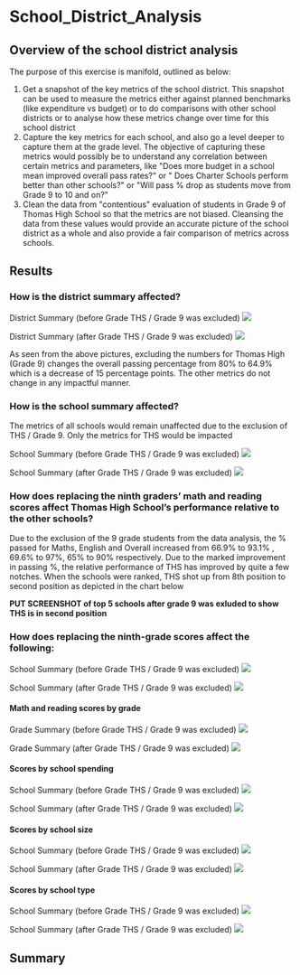 # School_District_Analysis
 
## Overview of the school district analysis

The purpose of this exercise is manifold, outlined as below:
1. Get a snapshot of the key metrics of the school district. This snapshot can be used to measure the metrics either against planned benchmarks (like expenditure vs budget) or to do comparisons with other school districts or to analyse how these metrics change over time for this school district
2. Capture the key metrics for each school, and also go a level deeper to capture them at the grade level. The objective of capturing these metrics would possibly be to understand any correlation between certain metrics and parameters, like "Does more budget in a school mean improved overall pass rates?" or " Does Charter Schools perform better than other schools?" or "Will pass % drop as students move from Grade 9 to 10 and on?"
3. Clean the data from "contentious" evaluation of students in Grade 9 of Thomas High School so that the metrics are not biased. Cleansing the data from these values would provide an accurate picture of the school district as a whole and also provide a fair comparison of metrics across schools. 

## Results

### How is the district summary affected?

District Summary (before Grade THS / Grade 9 was excluded)
   ![](District_Before_changes.png?raw=true)
   
   
District Summary (after Grade THS / Grade 9 was excluded)
   ![](District_After_changes.png?raw=true)

As seen from the above pictures, excluding the numbers for Thomas High (Grade 9) changes the overall passing percentage from 80% to 64.9% which is a decrease of 15 percentage points. The other metrics do not change in any impactful manner.

### How is the school summary affected?

The metrics of all schools would remain unaffected due to the exclusion of THS / Grade 9. Only the metrics for THS would be impacted 

School Summary (before Grade THS / Grade 9 was excluded)
    ![](school_summary_before.png?raw=true)
    
    
School Summary (after Grade THS / Grade 9 was excluded)
    ![](school_summary_after.png?raw=true)

### How does replacing the ninth graders’ math and reading scores affect Thomas High School’s performance relative to the other schools?

Due to the exclusion of the 9 grade students from the data analysis, the % passed for Maths, English and Overall increased from 66.9% to 93.1% , 69.6% to 97%, 65% to 90% respectively. Due to the marked improvement in passing %, the relative performance of THS has improved by quite a few notches. When the schools were ranked, THS shot up from 8th position to second position as depicted in the chart below

**PUT SCREENSHOT of top 5 schools after grade 9 was exluded to show THS is in second position**


### How does replacing the ninth-grade scores affect the following:

School Summary (before Grade THS / Grade 9 was excluded)
    ![](school_summary_before.png?raw=true)
    
School Summary (after Grade THS / Grade 9 was excluded)
    ![](school_summary_after.png?raw=true)

#### Math and reading scores by grade

Grade Summary (before Grade THS / Grade 9 was excluded)
    ![](grade_summary_before.png?raw=true)
    
Grade Summary (after Grade THS / Grade 9 was excluded)
    ![](grade_summary_after.png?raw=true)

#### Scores by school spending

School Summary (before Grade THS / Grade 9 was excluded)
    ![](school_summary_before.png?raw=true)
    
School Summary (after Grade THS / Grade 9 was excluded)
    ![](school_summary_after.png?raw=true)
    
#### Scores by school size

School Summary (before Grade THS / Grade 9 was excluded)
    ![](school_summary_before.png?raw=true)
    
School Summary (after Grade THS / Grade 9 was excluded)
    ![](school_summary_after.png?raw=true)
    
#### Scores by school type

School Summary (before Grade THS / Grade 9 was excluded)
    ![](school_summary_before.png?raw=true)
    
School Summary (after Grade THS / Grade 9 was excluded)
    ![](school_summary_after.png?raw=true)

## Summary
